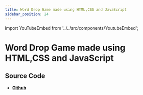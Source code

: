 ```yaml
---
title: Word Drop Game made using HTML,CSS and JavaScript
sidebar_position: 24
---
```


import YouTubeEmbed from '../../src/components/YoutubeEmbed';

# Word Drop Game made using HTML,CSS and JavaScript

<YouTubeEmbed videoId="W3N6_sT8bqM" />

## Source Code

- [**Github**](https://github.com/isarojdahal/javascript-workshop)
